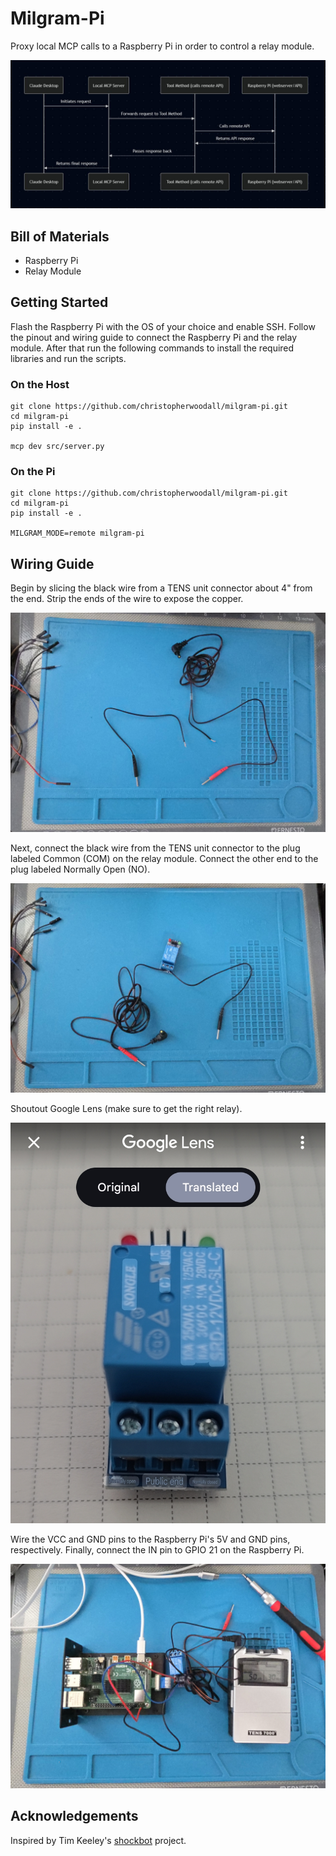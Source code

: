 # Milgram-Pi
Proxy local MCP calls to a Raspberry Pi in order to control a relay module.

![](docs/sequence_diagram.jpg)

## Bill of Materials
- Raspberry Pi
- Relay Module

## Getting Started
Flash the Raspberry Pi with the OS of your choice and enable SSH. Follow the pinout and wiring guide to connect the Raspberry Pi and the relay module. After that run the following commands to install the required libraries and run the scripts.


### On the Host

```
git clone https://github.com/christopherwoodall/milgram-pi.git
cd milgram-pi
pip install -e .

mcp dev src/server.py
```

### On the Pi
```
git clone https://github.com/christopherwoodall/milgram-pi.git
cd milgram-pi
pip install -e .

MILGRAM_MODE=remote milgram-pi
```


## Wiring Guide

Begin by slicing the black wire from a TENS unit connector about 4" from the end. Strip the ends of the wire to expose the copper.

![](docs/step1.jpg)


Next, connect the black wire from the TENS unit connector to the plug labeled Common (COM) on the relay module. Connect the other end to the plug labeled Normally Open (NO).

![](docs/step2.jpg)


Shoutout Google Lens (make sure to get the right relay).

![](docs/lens.jpg)


Wire the VCC and GND pins to the Raspberry Pi's 5V and GND pins, respectively. Finally, connect the IN pin to GPIO 21 on the Raspberry Pi.

![](docs/final.jpg)


## Acknowledgements
Inspired by Tim Keeley's [shockbot](https://www.instructables.com/Shockbot/) project.
